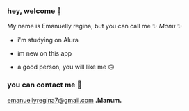 ### hey, welcome 🖤

My name is Emanuelly regina, but you can call me ✨ _Manu_ ✨ 

- i'm studying on Alura

- im new on this app

- a good person, you will like me 🙃
  
### you can contact me 📧

emanuellyregina7@gmail.com
__.Manum.__
